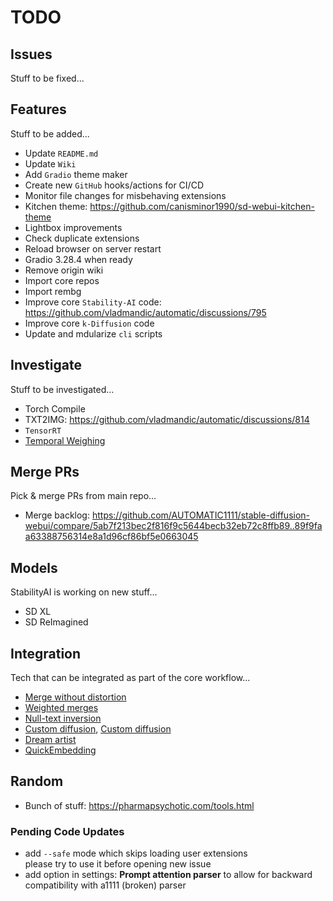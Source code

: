 # TODO

## Issues

Stuff to be fixed...


## Features

Stuff to be added...

- Update `README.md`
- Update `Wiki`
- Add `Gradio` theme maker
- Create new `GitHub` hooks/actions for CI/CD  
- Monitor file changes for misbehaving extensions
- Kitchen theme: <https://github.com/canisminor1990/sd-webui-kitchen-theme>
- Lightbox improvements
- Check duplicate extensions
- Reload browser on server restart
- Gradio 3.28.4 when ready
- Remove origin wiki
- Import core repos
- Import rembg
- Improve core `Stability-AI` code: <https://github.com/vladmandic/automatic/discussions/795>
- Improve core `k-Diffusion` code
- Update and mdularize `cli` scripts

## Investigate

Stuff to be investigated...

- Torch Compile
- TXT2IMG: <https://github.com/vladmandic/automatic/discussions/814>
- `TensorRT`
- [Temporal Weighing](https://github.com/comfyanonymous/ComfyUI/discussions/473)

## Merge PRs

Pick & merge PRs from main repo...

- Merge backlog: <https://github.com/AUTOMATIC1111/stable-diffusion-webui/compare/5ab7f213bec2f816f9c5644becb32eb72c8ffb89..89f9faa63388756314e8a1d96cf86bf5e0663045>

## Models

StabilityAI is working on new stuff...

- SD XL
- SD ReImagined

## Integration

Tech that can be integrated as part of the core workflow...

- [Merge without distortion](https://github.com/ogkalu2/Merge-Stable-Diffusion-models-without-distortion)
- [Weighted merges](https://github.com/bbc-mc/sdweb-merge-block-weighted-gui/tree/master)
- [Null-text inversion](https://github.com/ouhenio/null-text-inversion-colab)
- [Custom diffusion](https://github.com/guaneec/custom-diffusion-webui), [Custom diffusion](https://www.cs.cmu.edu/~custom-diffusion/)
- [Dream artist](https://github.com/7eu7d7/DreamArtist-sd-webui-extension)
- [QuickEmbedding](https://github.com/ethansmith2000/QuickEmbedding)

## Random

- Bunch of stuff: <https://pharmapsychotic.com/tools.html>

### Pending Code Updates

- add `--safe` mode which skips loading user extensions  
  please try to use it before opening new issue  
- add option in settings: **Prompt attention parser**
  to allow for backward compatibility with a1111 (broken) parser
